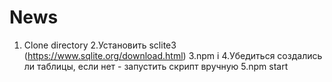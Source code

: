# News
1. Clone directory
2.Установить sclite3 (https://www.sqlite.org/download.html)
3.npm i
4.Убедиться создались ли таблицы, если нет - запустить скрипт вручную
5.npm start
